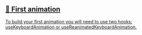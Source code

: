 ## [📄️<!-- --> <!-- -->First animation](/react-native-keyboard-controller/pr-preview/pr-994/docs/guides/first-animation.md)

[To build your first animation you will need to use two hooks: useKeyboardAnimation or useReanimatedKeyboardAnimation.](/react-native-keyboard-controller/pr-preview/pr-994/docs/guides/first-animation.md)
